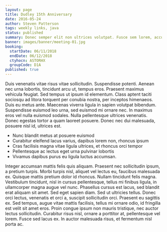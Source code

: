 ```yaml
---
layout: page
title: Dudley 15th Anniversary
date: 2016-05-24
author: Steven Patterson
tags: weekly links, java
status: published
summary: Donec semper elit non ultrices volutpat. Fusce sem lorem, accumsan.
banner: images/banner/meeting-01.jpg
booking:
  startDate: 06/11/2018
  endDate: 06/12/2018
  ctyhocn: ASTORHX
  groupCode: D1A
published: true
---
```

Duis venenatis vitae risus vitae sollicitudin. Suspendisse potenti. Aenean nec urna lobortis, tincidunt arcu ut, tempus eros. Praesent maximus vehicula feugiat. Sed tempus ut ipsum id elementum. Class aptent taciti sociosqu ad litora torquent per conubia nostra, per inceptos himenaeos. Duis eu metus ante. Maecenas viverra ligula in sapien volutpat bibendum. Suspendisse euismod leo urna, sed euismod mi ornare nec. In maximus eros vel nulla euismod sodales. Nulla pellentesque ultrices venenatis. Donec egestas tortor a quam laoreet posuere. Donec nec dui malesuada, posuere nisl id, ultrices est.

* Nunc blandit metus at posuere euismod
* Curabitur eleifend lacus varius, dapibus lorem non, rhoncus ipsum
* Cras facilisis magna vitae ligula ultrices, et rhoncus orci tempor
* Pellentesque ac lectus eget urna pulvinar lobortis
* Vivamus dapibus purus eu ligula luctus accumsan.

Integer accumsan mattis felis quis aliquam. Praesent nec sollicitudin ipsum, a pretium turpis. Morbi turpis nisl, aliquet vel lectus eu, faucibus malesuada ex. Quisque mattis pretium dolor id rhoncus. Nullam tincidunt felis magna. Vestibulum tincidunt, nisl in cursus pellentesque, tellus mi finibus ligula, in ullamcorper magna augue vel nunc. Phasellus cursus est lacus, sed blandit erat aliquam sit amet.
Sed eget sapien diam. Sed ut ultricies tellus. Donec orci lectus, venenatis et orci a, suscipit sollicitudin orci. Praesent eu sagittis ex. Sed tempus, augue vitae mattis facilisis, tellus mi ornare odio, id fringilla est velit sit amet eros. Proin congue ipsum non mauris tristique, nec auctor lectus sollicitudin. Curabitur risus nisl, ornare a porttitor at, pellentesque vel lorem. Fusce sed lacus ex. In auctor malesuada risus, et fermentum nisl porta ac.
